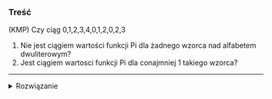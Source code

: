### Treść
(KMP)
Czy ciąg 0,1,2,3,4,0,1,2,0,2,3 
1. Nie jest ciągiem wartości funkcji Pi dla żadnego wzorca nad alfabetem dwuliterowym?
2. Jest ciągiem wartosci funkcji Pi dla conajmniej 1 takiego wzorca?

------
<details><summary>Rozwiązanie</summary>
<p>

Nie jest w ogóle ciągiem wartości funkcji Pi, bo ciąg funkcji Pi nie może mieć przejścia o 2 (jak u nas ...,0,2,...), ponieważ skoro krótszy prefiks nie jest zgodny z sufiksem, to tym bardziej dłuższy.

